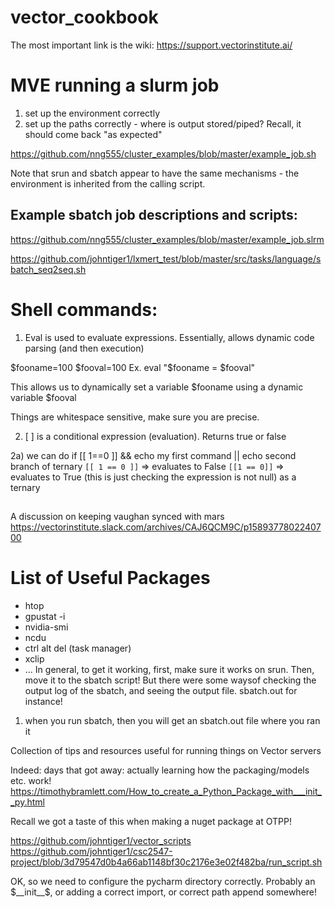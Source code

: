 # vector_cookbook

The most important link is the wiki: https://support.vectorinstitute.ai/

# MVE running a slurm job

1. set up the environment correctly
2. set up the paths correctly - where is output stored/piped? Recall, it should come back "as expected"

https://github.com/nng555/cluster_examples/blob/master/example_job.sh

Note that srun and sbatch appear to have the same mechanisms - the environment is inherited from the calling script.

## Example sbatch job descriptions and scripts:
https://github.com/nng555/cluster_examples/blob/master/example_job.slrm

https://github.com/johntiger1/lxmert_test/blob/master/src/tasks/language/sbatch_seq2seq.sh


# Shell commands:
1. Eval is used to evaluate expressions. Essentially, allows dynamic code parsing (and then execution)

$fooname=100 $fooval=100
Ex. eval "$fooname = \$fooval" 

This allows us to dynamically set a variable $fooname using a dynamic variable $fooval

Things are whitespace sensitive, make sure you are precise.

2. [ ] is a conditional expression (evaluation). Returns true or false

2a) we can do if [[ 1==0 ]] && echo my first command || echo second branch of ternary 
`[[ 1 == 0 ]]` => evaluates to False
`[[1 == 0]]`  => evaluates to True (this is just checking the expression is not null)
as a ternary 

##
A discussion on keeping vaughan synced with mars
https://vectorinstitute.slack.com/archives/CAJ6QCM9C/p1589377802240700

# List of Useful Packages
- htop
- gpustat -i
- nvidia-smi
- ncdu
- ctrl alt del (task manager)
- xclip
- ...
In general, to get it working, first, make sure it works on srun. Then, move it to the sbatch script! But there were some waysof checking the output log of the sbatch, and seeing the output file. sbatch.out for instance!

1. when you run sbatch, then you will get an sbatch.out file where you ran it

Collection of tips and resources useful for running things on Vector servers

Indeed: days that got away: actually learning how the packaging/models etc. work! 
https://timothybramlett.com/How_to_create_a_Python_Package_with___init__py.html

Recall we got a taste of this when making a nuget package at OTPP!

https://github.com/johntiger1/vector_scripts
https://github.com/johntiger1/csc2547-project/blob/3d79547d0b4a66ab1148bf30c2176e3e02f482ba/run_script.sh


OK, so we need to configure the pycharm directory correctly. Probably an $__init__$, or adding a correct import, or correct path append somewhere! 

